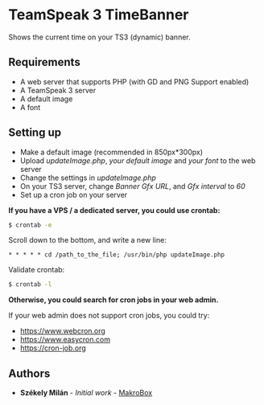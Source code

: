 # TeamSpeak 3 TimeBanner
Shows the current time on your TS3 (dynamic) banner.

## Requirements
* A web server that supports PHP (with GD and PNG Support enabled)
* A TeamSpeak 3 server
* A default image
* A font

## Setting up
* Make a default image (recommended in 850px*300px)
* Upload *updateImage.php*, *your default image* and *your font* to the web server
* Change the settings in *updateImage.php*
* On your TS3 server, change *Banner Gfx URL*, and *Gfx interval* to *60*
* Set up a cron job on your server

**If you have a VPS / a dedicated server, you could use crontab:**
```sh
$ crontab -e
```
Scroll down to the bottom, and write a new line:
```
* * * * * cd /path_to_the_file; /usr/bin/php updateImage.php
```
Validate crontab:
```sh
$ crontab -l
```
**Otherwise, you could search for cron jobs in your web admin.**

If your web admin does not support cron jobs, you could try:
* https://www.webcron.org
* https://www.easycron.com
* https://cron-job.org

## Authors
* **Székely Milán** - *Initial work* - [MakroBox](https://github.com/MakroBox)
